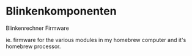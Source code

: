 # Blinkenkomponenten
Blinkenrechner Firmware

ie. firmware for the various modules in my homebrew computer and it's homebrew processor.
